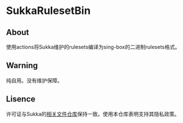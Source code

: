 # SukkaRulesetBin
## About
使用actions将Sukka维护的rulesets编译为sing-box的二进制rulesets格式。
## Warning
纯自用。没有维护保障。
## Lisence
许可证与Sukka的[相关文件仓库](https://github.com/SukkaLab/ruleset.skk.moe)保持一致。使用本仓库表明支持其隐私政策。